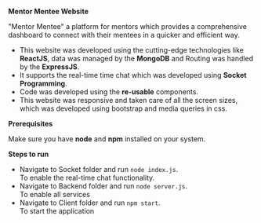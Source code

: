 <strong>Mentor Mentee Website</strong>

"Mentor Mentee" a platform for mentors which provides a comprehensive dashboard to connect with their mentees in a quicker and efficient way. 

<ul>
  <li>
    This website was developed using the cutting-edge technologies like <strong>ReactJS</strong>, data was managed by the <strong>MongoDB</strong> and Routing was handled by the <strong>ExpressJS</strong>. 
  </li>
  <li>
    It supports the real-time time chat which was developed using <strong>Socket Programming</strong>.
  </li>
  <li>
    Code was developed using the <strong>re-usable</strong> components.
  </li>
  <li>
    This website was responsive and taken care of all the screen sizes, which was developed using bootstrap and media queries in css.
  </li>
</ul>

<strong>Prerequisites</strong>
<p>Make sure you have <strong>node</strong> and <strong>npm</strong> installed on your system.</p>

<strong>Steps to run</strong>
 <ul>
   <li>
     Navigate to Socket folder and run <code>node index.js</code>. <br>
     To enable the real-time chat functionality.
   </li>
   <li>
     Navigate to Backend folder and run <code>node server.js</code>. <br>
     To enable all services
   </li>
   <li>
     Navigate to Client folder and run <code>npm start</code>. <br>
     To start the application
   </li>
 </ul>
